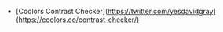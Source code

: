 - [Coolors Contrast Checker](https://twitter.com/yesdavidgray](https://coolors.co/contrast-checker/)
